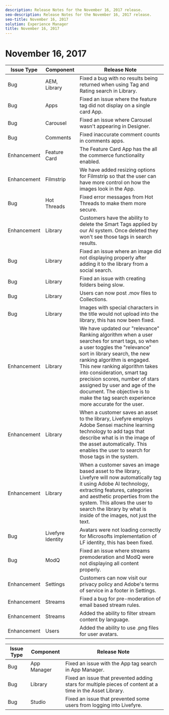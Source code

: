```yaml
---
description: Release Notes for the November 16, 2017 release.
seo-description: Release Notes for the November 16, 2017 release.
seo-title: November 16, 2017
solution: Experience Manager
title: November 16, 2017
---
```


# November 16, 2017

<table id="table_r5w_bpd_ybb"> 
 <title>Production Release</title> 
 <tgroup cols="3"> 
  <colspec colnum="1" colname="col1" /> 
  <colspec colnum="2" colname="col2" /> 
  <colspec colnum="3" colname="col3" /> 
  <thead> 
   <tr> 
    <th class="entry"> <b>Issue Type</b> </th> 
    <th class="entry"> <b>Component</b> </th> 
    <th class="entry"> <b>Release Note</b> </th> 
   </tr> 
  </thead> 
  <tbody> 
   <tr> 
    <td>Bug</td> 
    <td>AEM, Library</td> 
    <td>Fixed a bug with no results being returned when using Tag and Rating search in Library.</td> 
   </tr> 
   <tr> 
    <td>Bug</td> 
    <td>Apps</td> 
    <td>Fixed an issue where the feature tag did not display on a single card App.</td> 
   </tr> 
   <tr> 
    <td>Bug</td> 
    <td>Carousel</td> 
    <td>Fixed an issue where Carousel wasn't appearing in Designer.</td> 
   </tr> 
   <tr> 
    <td>Bug</td> 
    <td>Comments</td> 
    <td>Fixed inaccurate comment counts in comments apps. </td> 
   </tr> 
   <tr> 
    <td>Enhancement</td> 
    <td>Feature Card</td> 
    <td>The Feature Card App has the all the commerce functionality enabled. </td> 
   </tr> 
   <tr> 
    <td>Enhancement</td> 
    <td>Filmstrip</td> 
    <td>We have added resizing options for Filmstrip so that the user can have more control on how the images look in the App. </td> 
   </tr> 
   <tr> 
    <td>Bug</td> 
    <td>Hot Threads</td> 
    <td>Fixed error messages from Hot Threads to make them more secure.</td> 
   </tr> 
   <tr> 
    <td>Enhancement</td> 
    <td>Library</td> 
    <td>Customers have the ability to delete the Smart Tags applied by our AI system. Once deleted they won't see those tags in search results.</td> 
   </tr> 
   <tr> 
    <td>Bug</td> 
    <td>Library</td> 
    <td>Fixed an issue where an image did not displaying properly after adding it to the library from a social search.</td> 
   </tr> 
   <tr> 
    <td>Bug</td> 
    <td>Library</td> 
    <td>Fixed an issue with creating folders being slow.</td> 
   </tr> 
   <tr> 
    <td>Bug</td> 
    <td>Library</td> 
    <td>Users can now post .mov files to Collections.</td> 
   </tr> 
   <tr> 
    <td>Bug</td> 
    <td>Library</td> 
    <td>Images with special characters in the title would not upload into the library, this has now been fixed.</td> 
   </tr> 
   <tr> 
    <td>Enhancement</td> 
    <td>Library</td> 
    <td>We have updated our "relevance" Ranking algorithm when a user searches for smart tags, so when a user toggles the "relevance" sort in library search, the new ranking algorithm is engaged. This new ranking algorithm takes into consideration, smart tag precision scores, number of stars assigned by user and age of the document. The objective is to make the tag search experience more accurate for the user. </td> 
   </tr> 
   <tr> 
    <td>Enhancement</td> 
    <td>Library</td> 
    <td>When a customer saves an asset to the library, Livefyre employs Adobe Sensei machine learning technology to add tags that describe what is in the image of the asset automatically. This enables the user to search for those tags in the system. </td> 
   </tr> 
   <tr> 
    <td>Enhancement</td> 
    <td>Library</td> 
    <td>When a customer saves an image based asset to the library, Livefyre will now automatically tag it using Adobe AI technology, extracting features, categories and aesthetic properties from the system. This allows the user to search the library by what is inside of the images, not just the text. </td> 
   </tr> 
   <tr> 
    <td>Bug</td> 
    <td>Livefyre Identity</td> 
    <td>Avatars were not loading correctly for Microsofts implementation of LF identity, this has been fixed.</td> 
   </tr> 
   <tr> 
    <td>Bug</td> 
    <td>ModQ</td> 
    <td>Fixed an issue where streams premoderation and ModQ were not displaying all content properly.</td> 
   </tr> 
   <tr> 
    <td>Enhancement</td> 
    <td>Settings</td> 
    <td>Customers can now visit our privacy policy and Adobe's terms of service in a footer in Settings. </td> 
   </tr> 
   <tr> 
    <td>Enhancement</td> 
    <td>Streams</td> 
    <td>Fixed a bug for pre-moderation of email based stream rules. </td> 
   </tr> 
   <tr> 
    <td>Enhancement</td> 
    <td>Streams</td> 
    <td>Added the ability to filter stream content by language.</td> 
   </tr> 
   <tr> 
    <td>Enhancement</td> 
    <td>Users</td> 
    <td>Added the ability to use .png files for user avatars.</td> 
   </tr> 
  </tbody> 
 </tgroup> 
</table>

<table id="table_vqk_snd_ybb"> 
 <title>UAT Release</title> 
 <tgroup cols="3"> 
  <colspec colnum="1" colname="col1" /> 
  <colspec colnum="2" colname="col2" /> 
  <colspec colnum="3" colname="col3" /> 
  <thead> 
   <tr> 
    <th class="entry"> <b>Issue Type</b> </th> 
    <th class="entry"> <b>Component</b> </th> 
    <th class="entry"> <b>Release Note</b> </th> 
   </tr> 
  </thead> 
  <tbody> 
   <tr> 
    <td>Bug</td> 
    <td>App Manager</td> 
    <td>Fixed an issue with the App tag search in App Manager. </td> 
   </tr> 
   <tr> 
    <td>Bug</td> 
    <td>Library</td> 
    <td>Fixed an issue that prevented adding stars for multiple pieces of content at a time in the Asset Library. </td> 
   </tr> 
   <tr> 
    <td>Bug</td> 
    <td>Studio</td> 
    <td>Fixed an issue that prevented some users from logging into Livefyre.</td> 
   </tr> 
  </tbody> 
 </tgroup> 
</table>

